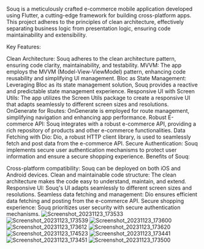 Souq is a meticulously crafted e-commerce mobile application developed using Flutter, a cutting-edge framework for building cross-platform apps. This project adheres to the principles of clean architecture, effectively separating business logic from presentation logic, ensuring code maintainability and extensibility.

Key Features:

Clean Architecture: Souq adheres to the clean architecture pattern, ensuring code clarity, maintainability, and testability.
MVVM: The app employs the MVVM (Model-View-ViewModel) pattern, enhancing code reusability and simplifying UI management.
Bloc as State Management: Leveraging Bloc as its state management solution, Souq provides a reactive and predictable state management experience.
Responsive UI with Screen Utils: The app utilizes the Screen Utils package to create a responsive UI that adapts seamlessly to different screen sizes and resolutions.
OnGenerate for Routes: OnGenerate is employed for route management, simplifying navigation and enhancing app performance.
Robust E-commerce API: Souq integrates with a robust e-commerce API, providing a rich repository of products and other e-commerce functionalities.
Data Fetching with Dio: Dio, a robust HTTP client library, is used to seamlessly fetch and post data from the e-commerce API.
Secure Authentication: Souq implements secure user authentication mechanisms to protect user information and ensure a secure shopping experience.
Benefits of Souq:

Cross-platform compatibility: Souq can be deployed on both iOS and Android devices.
Clean and maintainable code structure: The clean architecture makes the code easy to understand, maintain, and extend.
Responsive UI: Souq's UI adapts seamlessly to different screen sizes and resolutions.
Seamless data fetching and management: Dio ensures efficient data fetching and posting from the e-commerce API.
Secure shopping experience: Souq prioritizes user security with secure authentication mechanisms.
![Screenshot_20231123_173533](https://github.com/AbdelhadyMohamed/Souq-Application/assets/86628356/48a34c98-6a0c-4800-8adf-afc3c4455dd4)
![Screenshot_20231123_173539](https://github.com/AbdelhadyMohamed/Souq-Application/assets/86628356/640b9155-0827-436b-bbdc-a2f38344e466)
![Screenshot_20231123_173600](https://github.com/AbdelhadyMohamed/Souq-Application/assets/86628356/7455ce76-8008-4e16-9c01-cc1190391020)
![Screenshot_20231123_173612](https://github.com/AbdelhadyMohamed/Souq-Application/assets/86628356/e31c9fb2-6fc9-474c-8bea-653b4a17dc7e)
![Screenshot_20231123_173620](https://github.com/AbdelhadyMohamed/Souq-Application/assets/86628356/0c44c955-e7cc-4243-9598-1ed4fec28b73)
![Screenshot_20231123_174523](https://github.com/AbdelhadyMohamed/Souq-Application/assets/86628356/261ba69b-16a9-4b5f-a472-132201bf8ca8)
![Screenshot_20231123_173441](https://github.com/AbdelhadyMohamed/Souq-Application/assets/86628356/23e8ccc6-4d57-453f-9cea-dc0b52c76b55)
![Screenshot_20231123_173451](https://github.com/AbdelhadyMohamed/Souq-Application/assets/86628356/5cf3f70f-073e-4800-b9c9-d1ff78e5ecd5)
![Screenshot_20231123_173500](https://github.com/AbdelhadyMohamed/Souq-Application/assets/86628356/f09a8e72-599c-482e-b720-8ca00bb9b46e)
